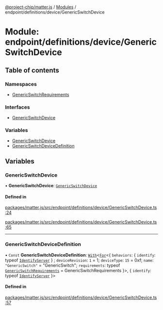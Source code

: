 [@project-chip/matter.js](../README.md) / [Modules](../modules.md) / endpoint/definitions/device/GenericSwitchDevice

# Module: endpoint/definitions/device/GenericSwitchDevice

## Table of contents

### Namespaces

- [GenericSwitchRequirements](endpoint_definitions_device_GenericSwitchDevice.GenericSwitchRequirements.md)

### Interfaces

- [GenericSwitchDevice](../interfaces/endpoint_definitions_device_GenericSwitchDevice.GenericSwitchDevice.md)

### Variables

- [GenericSwitchDevice](endpoint_definitions_device_GenericSwitchDevice.md#genericswitchdevice)
- [GenericSwitchDeviceDefinition](endpoint_definitions_device_GenericSwitchDevice.md#genericswitchdevicedefinition)

## Variables

### GenericSwitchDevice

• **GenericSwitchDevice**: [`GenericSwitchDevice`](../interfaces/endpoint_definitions_device_GenericSwitchDevice.GenericSwitchDevice.md)

#### Defined in

[packages/matter.js/src/endpoint/definitions/device/GenericSwitchDevice.ts:24](https://github.com/project-chip/matter.js/blob/6d3b6a5d957d88a9231d6ecab4bb41f8133112be/packages/matter.js/src/endpoint/definitions/device/GenericSwitchDevice.ts#L24)

[packages/matter.js/src/endpoint/definitions/device/GenericSwitchDevice.ts:65](https://github.com/project-chip/matter.js/blob/6d3b6a5d957d88a9231d6ecab4bb41f8133112be/packages/matter.js/src/endpoint/definitions/device/GenericSwitchDevice.ts#L65)

___

### GenericSwitchDeviceDefinition

• `Const` **GenericSwitchDeviceDefinition**: [`With`](node_export._internal_.md#with)\<[`For`](behavior_cluster_export._internal_.EndpointType.md#for)\<\{ `behaviors`: \{ `identify`: typeof [`IdentifyServer`](behavior_definitions_identify_export.IdentifyServer.md)  } ; `deviceRevision`: ``1`` = 1; `deviceType`: ``15`` = 0xf; `name`: ``"GenericSwitch"`` = "GenericSwitch"; `requirements`: typeof [`GenericSwitchRequirements`](endpoint_definitions_device_GenericSwitchDevice.GenericSwitchRequirements.md) = GenericSwitchRequirements }\>, \{ `identify`: typeof [`IdentifyServer`](behavior_definitions_identify_export.IdentifyServer.md)  }\>

#### Defined in

[packages/matter.js/src/endpoint/definitions/device/GenericSwitchDevice.ts:57](https://github.com/project-chip/matter.js/blob/6d3b6a5d957d88a9231d6ecab4bb41f8133112be/packages/matter.js/src/endpoint/definitions/device/GenericSwitchDevice.ts#L57)
